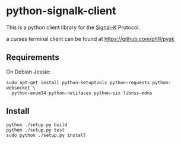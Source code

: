 # python-signalk-client

This is a python client library for the [Signal-K](http://signalk.org/)
Protocol.

a curses terminal client can be found at https://github.com/ph1l/pysk

## Requirements

On Debian Jessie:

    sudo apt-get install python-setuptools python-requests python-websocket \
      python-enum34 python-netifaces python-six libnss-mdns

## Install

    python ./setup.py build
    python ./setup.py test
    sudo python ./setup.py install
